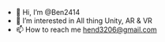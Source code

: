 - 👋 Hi, I’m @Ben2414
- 👀 I’m interested in All thing Unity, AR & VR
- 📫 How to reach me hend3206@gmail.com

<!---
Ben2414/Ben2414 is a ✨ special ✨ repository because its `README.md` (this file) appears on your GitHub profile.
You can click the Preview link to take a look at your changes.
--->
